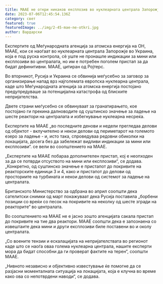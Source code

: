 ```yaml
---
title: МААЕ не откри никаков експлозив во нуклеарната централа Запорожје
date: 2023-07-06T12:45:54.136Z
category: свет
featured: true
featuredImage: ../img/2-45-mae-ne-otkri.jpg
author: Вардарски
---
```

Експертите од Меѓународната агенција за атомска енергија на ОН, МААЕ, кои се наоѓаат во нуклеарната централа Запорожје во Украина, која е под руска контрола, сè уште не пронашле индикации за мини или експлозиви во централата, но им е потребен поголем пристап за да бидат дефинитивни. МААЕ, цитиран од Ројтерс.

Во вторникот, Русија и Украина се обвинија меѓусебно за заговор за организирање напад врз најголемата европска нуклеарна централа, каде што Меѓународната агенција за атомска енергија постојано предупредуваше за потенцијална катастрофа од блиските непријателства.

Двете страни меѓусебно се обвинуваат за гранатирањето, кое постојано ги прекина далноводите од суштинско значење за ладење на шесте реактори на централата и избегнување нуклеарна несреќа.

Експертите на МААЕ „во последните денови и недели прегледаа делови од објектот - вклучително и некои делови од периметарот на големото езеро за ладење - и, исто така, спроведуваа редовни обиколки на локацијата, досега без да забележат видливи индикации за мини или експлозиви“. се вели во соопштението на МААЕ.

„Експертите на МААЕ побараа дополнителен пристап, кој е неопходен за да се потврди отсуството на мини или експлозиви“, се додава. „Конкретно, од суштинско значење е пристапот до покривите на реакторските единици 3 и 4, како и пристапот до делови од просториите на турбината и некои делови од системот за ладење на централата.

Британското Министерство за одбрана во април соопшти дека сателитски снимки од март покажуваат дека Русија поставила „борбени позиции со вреќи со песок на покривите на неколку од шесте згради на реакторите“ во централата.

Во соопштението на МААЕ не е јасно зошто агенцијата сакала пристап до покривите на тие два реактори. МААЕ соопшти дека е запознаена со извештаите дека мини и други експлозиви биле поставени во и околу централата.

„Со воените тензии и ескалацијата на непријателствата во регионот каде што се наоѓа оваа голема нуклеарна централа, нашите експерти мора да бидат способни да ги проверат фактите на терен“, соопшти МААЕ.

„Нивното независно и објективно известување ќе помогне да се разјасни моменталната ситуација на локацијата, која е клучна во време како ова со непотврдени наводи“, се додава.